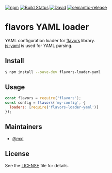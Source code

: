 [![npm](https://img.shields.io/npm/v/flavors-loader-yaml.svg)](https://www.npmjs.com/package/flavors-loader-yaml)
[![Build Status](https://travis-ci.org/flavors-js/flavors-loader-yaml.svg?branch=master)](https://travis-ci.org/flavors-js/flavors-loader-yaml)
[![David](https://img.shields.io/david/flavors-js/flavors-loader-yaml.svg)](https://david-dm.org/flavors-js/flavors-loader-yaml)
[![semantic-release](https://img.shields.io/badge/%20%20%F0%9F%93%A6%F0%9F%9A%80-semantic--release-e10079.svg)](https://github.com/semantic-release/semantic-release)

# flavors YAML loader

YAML configuration loader for [flavors](https://github.com/flavors-js/flavors) library.<br>
[js-yaml](https://github.com/nodeca/js-yaml) is used for YAML parsing.

## Install

```bash
$ npm install --save-dev flavors-loader-yaml
```

## Usage

```javascript
const flavors = require('flavors');
const config = flavors('my-config', {
  loaders: [require('flavors-loader-yaml')]
});
```

## Maintainers

- [@mxl](https://github.com/mxl)

## License

See the [LICENSE](https://github.com/flavors-js/flavors-loader-yaml/blob/master/LICENSE) file for details.
